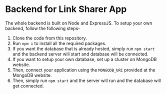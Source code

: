 # Backend for Link Sharer App
The whole backend is built on Node and ExpressJS.
To setup your own backend, follow the following steps-
1. Clone the code from this repository.
2. Run `npm i` to install all the required packages.
3. If you want the database that is already hosted, simply run `npm start` and the backend server will start and database will be connected.
4. If you want to setup your own database, set up a cluster on MongoDB website.
5. Then, connect your application using the `MONGODB_URI` provided at the MongoDB website.
6. Then, simply run `npm start` and the server will run and the database will get connected.
